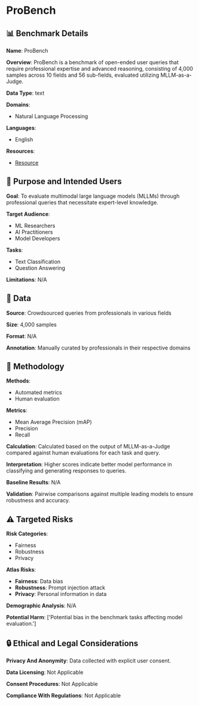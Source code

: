 # ProBench

## 📊 Benchmark Details

**Name**: ProBench

**Overview**: ProBench is a benchmark of open-ended user queries that require professional expertise and advanced reasoning, consisting of 4,000 samples across 10 fields and 56 sub-fields, evaluated utilizing MLLM-as-a-Judge.

**Data Type**: text

**Domains**:
- Natural Language Processing

**Languages**:
- English

**Resources**:
- [Resource](https://yan98.github.io/ProBench/)

## 🎯 Purpose and Intended Users

**Goal**: To evaluate multimodal large language models (MLLMs) through professional queries that necessitate expert-level knowledge.

**Target Audience**:
- ML Researchers
- AI Practitioners
- Model Developers

**Tasks**:
- Text Classification
- Question Answering

**Limitations**: N/A

## 💾 Data

**Source**: Crowdsourced queries from professionals in various fields

**Size**: 4,000 samples

**Format**: N/A

**Annotation**: Manually curated by professionals in their respective domains

## 🔬 Methodology

**Methods**:
- Automated metrics
- Human evaluation

**Metrics**:
- Mean Average Precision (mAP)
- Precision
- Recall

**Calculation**: Calculated based on the output of MLLM-as-a-Judge compared against human evaluations for each task and query.

**Interpretation**: Higher scores indicate better model performance in classifying and generating responses to queries.

**Baseline Results**: N/A

**Validation**: Pairwise comparisons against multiple leading models to ensure robustness and accuracy.

## ⚠️ Targeted Risks

**Risk Categories**:
- Fairness
- Robustness
- Privacy

**Atlas Risks**:
- **Fairness**: Data bias
- **Robustness**: Prompt injection attack
- **Privacy**: Personal information in data

**Demographic Analysis**: N/A

**Potential Harm**: ['Potential bias in the benchmark tasks affecting model evaluation.']

## 🔒 Ethical and Legal Considerations

**Privacy And Anonymity**: Data collected with explicit user consent.

**Data Licensing**: Not Applicable

**Consent Procedures**: Not Applicable

**Compliance With Regulations**: Not Applicable
